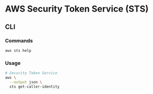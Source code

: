 # AWS Security Token Service (STS)

## CLI

### Commands

```sh
aws sts help
```

### Usage

```sh
# Security Token Service
aws \
  --output json \
  sts get-caller-identity
```
